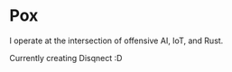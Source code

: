 # Pox

I operate at the intersection of offensive AI, IoT, and Rust.

Currently creating Disqnect :D
